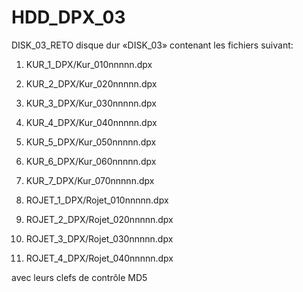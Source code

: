 # HDD_DPX_03
DISK_03_RETO
disque dur «DISK_03» contenant les fichiers suivant: 
1.	KUR_1_DPX/Kur_010nnnnn.dpx 
2.	KUR_2_DPX/Kur_020nnnnn.dpx 
3.	KUR_3_DPX/Kur_030nnnnn.dpx 
4.	KUR_4_DPX/Kur_040nnnnn.dpx 
5.	KUR_5_DPX/Kur_050nnnnn.dpx 
6.	KUR_6_DPX/Kur_060nnnnn.dpx 
7.	KUR_7_DPX/Kur_070nnnnn.dpx 

8.	ROJET_1_DPX/Rojet_010nnnnn.dpx 
9.	ROJET_2_DPX/Rojet_020nnnnn.dpx 
10.	ROJET_3_DPX/Rojet_030nnnnn.dpx 
11.	ROJET_4_DPX/Rojet_040nnnnn.dpx 

avec leurs clefs de contrôle MD5
